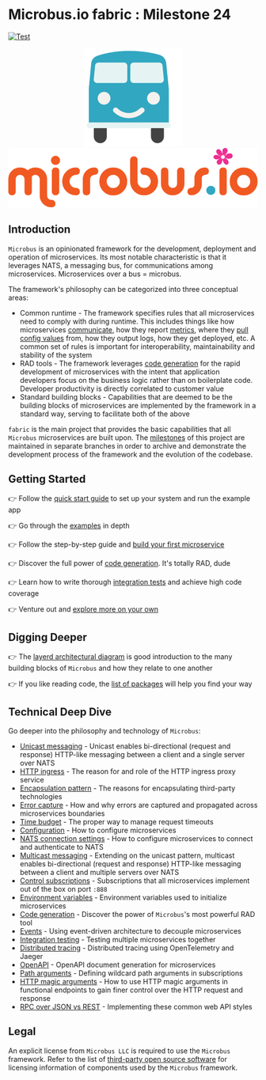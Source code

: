 # Microbus.io fabric : Milestone 24

[![Test](https://github.com/microbus-io/fabric/actions/workflows/test.yaml/badge.svg?branch=main&event=push)](https://github.com/microbus-io/fabric/actions/workflows/test.yaml)

<div style="text-align:center">

![Bus](docs/logo.svg)
![Microbus.io](docs/wordmark.svg)

</div>

## Introduction

`Microbus` is an opinionated framework for the development, deployment and operation of microservices. Its most notable characteristic is that it leverages NATS, a messaging bus, for communications among microservices. Microservices over a bus = microbus.

The framework's philosophy can be categorized into three conceptual areas:

* Common runtime - The framework specifies rules that all microservices need to comply with during runtime. This includes things like how microservices [communicate](./docs/tech/unicast.md), how they report [metrics](./docs/structure/coreservices-metrics.md), where they [pull config values](./docs/tech/configuration.md) from, how they output logs, how they get deployed, etc. A common set of rules is important for interoperability, maintainability and stability of the system
* RAD tools - The framework leverages [code generation](./docs/blocks/codegen.md) for the rapid development of microservices with the intent that application developers focus on the business logic rather than on boilerplate code. Developer productivity is directly correlated to customer value
* Standard building blocks - Capabilities that are deemed to be the building blocks of microservices are implemented by the framework in a standard way, serving to facilitate both of the above

`fabric` is the main project that provides the basic capabilities that all `Microbus` microservices are built upon. The [milestones](./docs/milestones.md) of this project are maintained in separate branches in order to archive and demonstrate the development process of the framework and the evolution of the codebase.

## Getting Started

👉 Follow the [quick start guide](./docs/howto/quick-start.md) to set up your system and run the example app

👉 Go through the [examples](./docs/structure/examples.md) in depth

👉 Follow the step-by-step guide and [build your first microservice](./docs/howto/first-service.md)

👉 Discover the full power of [code generation](./docs/blocks/codegen.md). It's totally RAD, dude

👉 Learn how to write thorough [integration tests](./docs/blocks/integrationtesting.md) and achieve high code coverage

👉 Venture out and [explore more on your own](./docs/self-explore.md)

## Digging Deeper

👉 The [layerd architectural diagram](./docs/blocks/layers.md) is good introduction to the many building blocks of `Microbus` and how they relate to one another

👉 If you like reading code, the [list of packages](./docs/structure/packages.md) will help you find your way

## Technical Deep Dive

Go deeper into the philosophy and technology of `Microbus`:

* [Unicast messaging](./docs/tech/unicast.md) - Unicast enables bi-directional (request and response) HTTP-like messaging between a client and a single server over NATS
* [HTTP ingress](./docs/tech/httpingress.md) - The reason for and role of the HTTP ingress proxy service
* [Encapsulation pattern](./docs/tech/encapsulation.md) - The reasons for encapsulating third-party technologies
* [Error capture](./docs/blocks/error-capture.md) - How and why errors are captured and propagated across microservices boundaries
* [Time budget](./docs/blocks/time-budget.md) - The proper way to manage request timeouts
* [Configuration](./docs/tech/configuration.md) - How to configure microservices
* [NATS connection settings](./docs/tech/natsconnection.md) - How to configure microservices to connect and authenticate to NATS
* [Multicast messaging](./docs/tech/multicast.md) - Extending on the unicast pattern, multicast enables bi-directional (request and response) HTTP-like messaging between a client and multiple servers over NATS
* [Control subscriptions](./docs/tech/controlsubs.md) - Subscriptions that all microservices implement out of the box on port `:888`
* [Environment variables](./docs/tech/envars.md) - Environment variables used to initialize microservices
* [Code generation](./docs/blocks/codegen.md) - Discover the power of `Microbus`'s most powerful RAD tool
* [Events](./docs/tech/events.md) - Using event-driven architecture to decouple microservices
* [Integration testing](./docs/blocks/integrationtesting.md) - Testing multiple microservices together
* [Distributed tracing](./docs/blocks/distrib-tracing.md) - Distributed tracing using OpenTelemetry and Jaeger
* [OpenAPI](./docs/blocks/openapi.md) - OpenAPI document generation for microservices
* [Path arguments](./docs/tech/patharguments.md) - Defining wildcard path arguments in subscriptions
* [HTTP magic arguments](./docs/tech/httparguments.md) - How to use HTTP magic arguments in functional endpoints to gain finer control over the HTTP request and response
* [RPC over JSON vs REST](./docs/tech/rpcvsrest.md) - Implementing these common web API styles

## Legal

An explicit license from `Microbus LLC` is required to use the `Microbus` framework.
Refer to the list of [third-party open source software](./docs/third-party-oss.md) for licensing information of components used by the `Microbus` framework.
